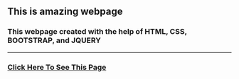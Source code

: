 ## This is amazing webpage
### This webpage created with the help of HTML, CSS, BOOTSTRAP, and JQUERY
<hr>

### [Click Here To See This Page]( https://subratgoogle.github.io/spirit-webpage/.)
